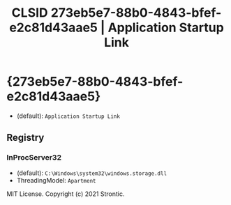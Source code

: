 ﻿---
title: "CLSID 273eb5e7-88b0-4843-bfef-e2c81d43aae5 | Application Startup Link"
excerpt: What is COM-Object CLSID 273eb5e7-88b0-4843-bfef-e2c81d43aae5?
---

# {273eb5e7-88b0-4843-bfef-e2c81d43aae5}

* (default): `Application Startup Link`

## Registry


### InProcServer32

* (default): `C:\Windows\system32\windows.storage.dll`
* ThreadingModel: `Apartment`

MIT License. Copyright (c) 2021 Strontic.



